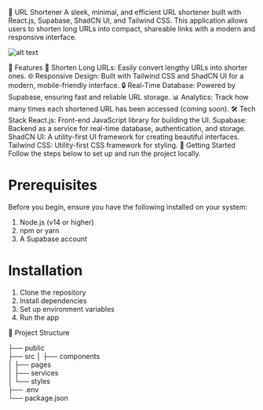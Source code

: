 🚀 URL Shortener
A sleek, minimal, and efficient URL shortener built with React.js, Supabase, ShadCN UI, and Tailwind CSS. This application allows users to shorten long URLs into compact, shareable links with a modern and responsive interface.

<!-- You can replace this with a real screenshot later -->
![alt text](image.png)

📌 Features
🔗 Shorten Long URLs: Easily convert lengthy URLs into shorter ones.
🌐 Responsive Design: Built with Tailwind CSS and ShadCN UI for a modern, mobile-friendly interface.
🔒 Real-Time Database: Powered by Supabase, ensuring fast and reliable URL storage.
📊 Analytics: Track how many times each shortened URL has been accessed (coming soon).
🛠️ Tech Stack
React.js: Front-end JavaScript library for building the UI.
Supabase: Backend as a service for real-time database, authentication, and storage.
ShadCN UI: A utility-first UI framework for creating beautiful interfaces.
Tailwind CSS: Utility-first CSS framework for styling.
🚀 Getting Started
Follow the steps below to set up and run the project locally.

# Prerequisites
Before you begin, ensure you have the following installed on your system:

1. Node.js (v14 or higher)
2. npm or yarn
3. A Supabase account

# Installation
1. Clone the repository
2. Install dependencies
3. Set up environment variables
4. Run the app

📂 Project Structure

├── public              
├── src
│   ├── components      
│   ├── pages           
│   ├── services        
│   └── styles          
├── .env                
└── package.json        

